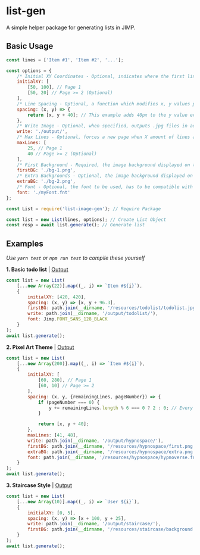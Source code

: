 # list-gen

A simple helper package for generating lists in JIMP.

## Basic Usage

```js
const lines = ['Item #1', 'Item #2', '...'];

const options = {
	/* Initial XY Coordinates - Optional, indicates where the first line of text will be placed on the page */
	initialXY: [
		[50, 100], // Page 1
		[50, 20] // Page >= 2 (Optional)
	],
	/* Line Spacing - Optional, a function which modifies x, y values passed through it */
	spacing: (x, y) => {
		return [x, y + 40]; // This example adds 40px to the y value every new line
	},
	/* Write Image - Optional, when specified, outputs .jpg files in addition to returning buffer(s) */
	write: './output/',
	/* Max Lines - Optional, forces a new page when X amount of lines are on the page */
	maxLines: [
		25, // Page 1
		40 // Page >= 2 (Optional)
	],
	/* First Background - Required, the image background displayed on the first (or subsequent) page */
	firstBG: './bg-1.png',
	/* Extra Backgrounds - Optional, the image background displayed on pages 2 and above */
	extraBG: './bg-2.png',
	/* Font - Optional, the font to be used, has to be compatible with Jimp */
	font: './myFont.fnt'
};
```

```js
const List = require('list-image-gen'); // Require Package

const list = new List(lines, options); // Create List Object
const resp = await list.generate(); // Generate list
```

## Examples

_Use `yarn test` or `npm run test` to compile these yourself_

**1. Basic todo list** | [Output](https://github.com/lorencerri/list-image-gen/tree/master/test/output/todolist)

```js
const list = new List(
	[...new Array(22)].map((_, i) => `Item #${i}`),
	{
		initialXY: [420, 420],
		spacing: (x, y) => [x, y + 96.3],
		firstBG: path.join(__dirname, '/resources/todolist/todolist.jpg'),
		write: path.join(__dirname, '/output/todolist/'),
		font: Jimp.FONT_SANS_128_BLACK
	}
);
await list.generate();
```

**2. Pixel Art Theme** | [Output](https://github.com/lorencerri/list-image-gen/tree/master/test/output/pixelart)

```js
const list = new List(
	[...new Array(200)].map((_, i) => `Item #${i}`),
	{
		initialXY: [
			[60, 280], // Page 1
			[60, 10] // Page >= 2
		],
		spacing: (x, y, {remainingLines, pageNumber}) => {
			if (pageNumber === 0) {
				y += remainingLines.length % 6 === 0 ? 2 : 0; // Every 6 items on the first page, add 2 to the y position
			}

			return [x, y + 40];
		},
		maxLines: [41, 48],
		write: path.join(__dirname, '/output/hypnospace/'),
		firstBG: path.join(__dirname, '/resources/hypnospace/first.png'),
		extraBG: path.join(__dirname, '/resources/hypnospace/extra.png'),
		font: path.join(__dirname, '/resources/hypnospace/hypnoverse.fnt')
	}
);
await list.generate();
```

**3. Staircase Style** | [Output](https://github.com/lorencerri/list-image-gen/tree/master/test/output/staircase)

```js
const list = new List(
	[...new Array(10)].map((_, i) => `User ${i}`),
	{
		initialXY: [0, 5],
		spacing: (x, y) => [x + 100, y + 25],
		write: path.join(__dirname, '/output/staircase/'),
		firstBG: path.join(__dirname, '/resources/staircase/background.png')
	}
);
await list.generate();
```